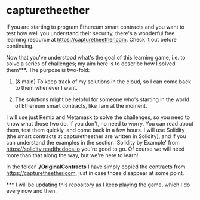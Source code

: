 # capturetheether

If you are starting to program Ethereum smart contracts and you want to test how well you understand their security,
there's a wonderful free learning resource at https://capturetheether.com. Check it out before continuing.

Now that you've understood what's the goal of this learning game, i.e. to solve a series of challenges; my aim here is to
describe how I solved them***. The purpose is two-fold:

1. (& main) To keep track of my solutions in the cloud, so I can come back to them whenever I want.

2. The solutions might be helpful for someone who's starting in the world of Ethereum smart contracts, like I am at the moment.

I will use just Remix and Metamask to solve the challenges, so you need to know what those two do. If you don't, no need to worry.
You can read about them, test them quickly, and come back in a few hours.
I will use Solidity (the smart contracts at capturetheether are written in Solidity), and if you can understand the examples in
the section 'Solidity by Example' from https://solidity.readthedocs.io you're good to go. Of course we will need more than that
along the way, but we're here to learn!

In the folder **./OriginalContracts** I have simply copied the contracts from https://capturetheether.com, just in case those disappear at some point.

*** I will be updating this repository as I keep playing the game, which I do every now and then.
